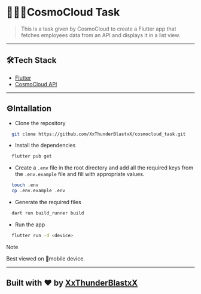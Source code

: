 # 👨🏻‍💻CosmoCloud Task

> This is a task given by CosmoCloud to create a Flutter app that fetches employees data from an
> API and displays it in a list view.

<hr/>

## 🛠️Tech Stack

- [Flutter](https://flutter.dev/)
- [CosmoCloud API](https://cosmocloud.io/)

<hr/>

## ⚙️Intallation

- Clone the repository

```bash
  git clone https://github.com/XxThunderBlastxX/cosmocloud_task.git
```

- Install the dependencies

```bash
  flutter pub get
```

- Create a `.env` file in the root directory and add all the required keys from the `.env.example`
  file and fill with appropriate values.

```bash
  touch .env
  cp .env.example .env
```

- Generate the required files

```bash
  dart run build_runner build
```

- Run the app

```bash
  flutter run -d <device>
```

> [!NOTE]
> Best viewed on 📱mobile device.

<hr/>

## Built with ❤️ by [XxThunderBlastxX](https://github.com/XxThunderBlastxX)

